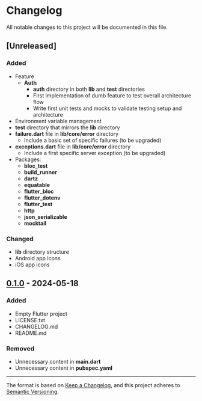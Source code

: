 # Changelog

All notable changes to this project will be documented in this file.

## [Unreleased]
### Added
- Feature
  - **Auth**
    - **auth** directory in both **lib** and **test** directories
    - First implementation of dumb feature to test overall architecture flow
    - Write first unit tests and mocks to validate testing setup and architecture
- Environment variable management
- **test** directory that mirrors the **lib** directory
- **failure.dart** file in **lib/core/error** directory
  - Include a basic set of specific failures (to be upgraded) 
- **exceptions.dart** file in **lib/core/error** directory
  - Include a first specific server exception (to be upgraded)
- Packages:
  - **bloc_test** 
  - **build_runner** 
  - **dartz** 
  - **equatable** 
  - **flutter_bloc** 
  - **flutter_dotenv** 
  - **flutter_test** 
  - **http** 
  - **json_serializable** 
  - **mocktail** 

### Changed
- **lib** directory structure
- Android app icons
- iOS app icons 



## [0.1.0] - 2024-05-18
### Added
- Empty Flutter project
- LICENSE.txt
- CHANGELOG.md
- README.md
### Removed
- Unnecessary content in **main.dart**
- Unnecessary content in **pubspec.yaml**

[0.1.0]: https://github.com/nikoden-io/Kwadra-UI/tree/0.1.0

--- 

The format is based on [Keep a Changelog](https://keepachangelog.com/en/1.0.0/),
and this project adheres to [Semantic Versioning](https://semver.org/spec/v2.0.0.html).
